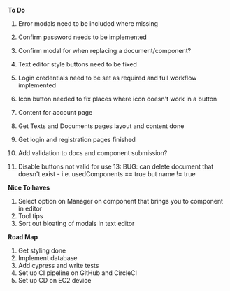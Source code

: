 **To Do**

1. Error modals need to be included where missing
2. Confirm password needs to be implemented
3. Confirm modal for when replacing a document/component?
4. Text editor style buttons need to be fixed
5. Login credentials need to be set as required and full workflow implemented
6. Icon button needed to fix places where icon doesn't work in a button

7. Content for account page
8. Get Texts and Documents pages layout and content done
9. Get login and registration pages finished
10. Add validation to docs and component submission?
11. Disable buttons not valid for use
    13: BUG: can delete document that doesn't exist - i.e. usedComponents == true but name != true

**Nice To haves**

1. Select option on Manager on component that brings you to component in editor
2. Tool tips
3. Sort out bloating of modals in text editor

**Road Map**

1. Get styling done
2. Implement database
3. Add cypress and write tests
4. Set up CI pipeline on GitHub and CircleCI
5. Set up CD on EC2 device
